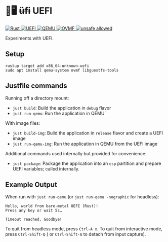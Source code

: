 # 🦀🖥️ ~~üfi~~ UEFI

<!-- Shields -->
<p align="left">
	<a href="https://www.rust-lang.org/">
		<img src="https://img.shields.io/badge/Rust-2024-brightgreen.svg?logo=rust" alt="Rust">
	</a>
	<a href="https://uefi.org/">
		<img src="https://img.shields.io/badge/UEFI-Firmware-blue.svg?logo=uefi" alt="UEFI">
	</a>
	<a href="https://www.qemu.org/">
		<img src="https://img.shields.io/badge/QEMU-Emulator-orange.svg?logo=qemu" alt="QEMU">
	</a>
	<a href="https://github.com/tianocore/tianocore.github.io/wiki/OVMF">
		<img src="https://img.shields.io/badge/OVMF-UEFI%20Firmware-yellow.svg?logo=ovmf" alt="OVMF">
	</a>
  <a href="https://github.com/rust-secure-code/safety-dance/">
    <img src="https://img.shields.io/badge/unsafe-allowed-orange.svg" alt="unsafe allowed">
  </a>
</p>

Experiments with UEFI.

## Setup

```shell
rustup target add x86_64-unknown-uefi
sudo apt install qemu-system ovmf libguestfs-tools
```

## Justfile commands

Running off a directory mount:

- `just build`: Build the application in `debug` flavor
- `just run-qemu`: Run the application in QEMU`

With image files:

- `just build-img`: Build the application in `release` flavor and create a UEFI image
- `just run-qemu-img`: Run the application in QEMU from the UEFI image

Additional commands used internally but provided for convenience:

- `just package`: Package the application into an `esp` partition and prepare UEFI variables; called internally.

## Example Output

When run with `just run-qemu` (or `just run-qemu -nographic` for headless):

```
Hello, world from bare-metal UEFI (Rust)!
Press any key or wait 5s…

Timeout reached. Goodbye!
```

To quit from headless mode, press `Ctrl-A x`. To quit from interactive mode, press `Ctrl-Shift-Q` (
or `Ctrl-Shift-A` to detach from input capture).
